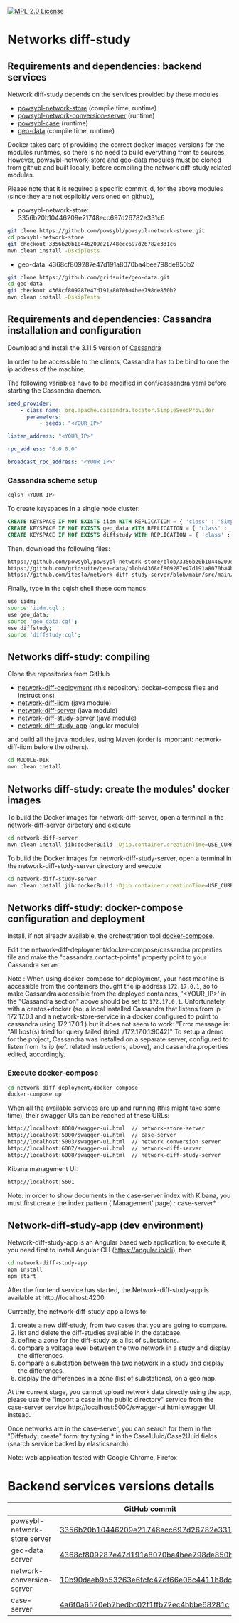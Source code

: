 [![MPL-2.0 License](https://img.shields.io/badge/license-MPL_2.0-blue.svg)](https://www.mozilla.org/en-US/MPL/2.0/)

# Networks diff-study

## Requirements and dependencies: backend services
Network diff-study depends on the services provided by these modules

* [powsybl-network-store](https://github.com/powsybl/powsybl-network-store.git)  (compile time, runtime)
* [powsybl-network-conversion-server](https://github.com/powsybl/powsybl-network-conversion-server.git) (runtime)
* [powsybl-case](https://github.com/powsybl/powsybl-case.git) (runtime)
* [geo-data](https://github.com/gridsuite/geo-data.git) (compile time, runtime)

Docker takes care of providing the correct docker images versions for the modules runtimes, so there is no need to build everything from te sources.
However, powsybl-network-store and geo-data modules must be cloned from github and built locally, before compiling the network diff-study related modules.

Please note that it is required a specific commit id, for the above modules (since they are not esplicitly versioned on github),

* powsybl-network-store:  3356b20b10446209e21748ecc697d26782e331c6
```bash 
git clone https://github.com/powsybl/powsybl-network-store.git
cd powsybl-network-store
git checkout 3356b20b10446209e21748ecc697d26782e331c6
mvn clean install -DskipTests
```
* geo-data: 4368cf809287e47d191a8070ba4bee798de850b2
```bash 
git clone https://github.com/gridsuite/geo-data.git
cd geo-data
git checkout 4368cf809287e47d191a8070ba4bee798de850b2
mvn clean install -DskipTests
```

## Requirements and dependencies: Cassandra installation and configuration

Download and install the 3.11.5 version of [Cassandra](http://www.apache.org/dyn/closer.lua/cassandra/3.11.5/apache-cassandra-3.11.5-bin.tar.gz)

In order to be accessible to the clients, Cassandra has to be bind to one the ip address of the machine.  

The following variables have to be modified in conf/cassandra.yaml before starting the Cassandra daemon.

```yaml
seed_provider:
    - class_name: org.apache.cassandra.locator.SimpleSeedProvider
      parameters:
          - seeds: "<YOUR_IP>"

listen_address: "<YOUR_IP>"

rpc_address: "0.0.0.0"

broadcast_rpc_address: "<YOUR_IP>"
```

### Cassandra scheme setup

```bash
cqlsh <YOUR_IP>
```

To create keyspaces in a single node cluster:

```sql
CREATE KEYSPACE IF NOT EXISTS iidm WITH REPLICATION = { 'class' : 'SimpleStrategy', 'replication_factor' : 1 };
CREATE KEYSPACE IF NOT EXISTS geo_data WITH REPLICATION = { 'class' : 'SimpleStrategy', 'replication_factor' : 1};
CREATE KEYSPACE IF NOT EXISTS diffstudy WITH REPLICATION = { 'class' : 'SimpleStrategy', 'replication_factor' : 1 };
```

Then, download the following files:
```html
https://github.com/powsybl/powsybl-network-store/blob/3356b20b10446209e21748ecc697d26782e331c6/network-store-server/src/main/resources/iidm.cql
https://github.com/gridsuite/geo-data/blob/4368cf809287e47d191a8070ba4bee798de850b2/geo-data-server/src/main/resources/geo_data.cql
https://github.com/itesla/network-diff-study-server/blob/main/src/main/resources/diffstudy.cql
```

Finally, type in the cqlsh shell these commands:
```bash 
use iidm;
source 'iidm.cql';
use geo_data;
source 'geo_data.cql';
use diffstudy;
source 'diffstudy.cql';
```

## Networks diff-study: compiling

Clone the repositories from GitHub

* [network-diff-deployment](https://github.com/itesla/network-diff-deployment.git)  (this repository: docker-compose files and instructions)
* [network-diff-iidm](https://github.com/itesla/network-diff-iidm.git)  (java module)
* [network-diff-server](https://github.com/itesla/network-diff-server.git) (java module)
* [network-diff-study-server](https://github.com/itesla/network-diff-study-server.git) (java module)
* [network-diff-study-app](https://github.com/itesla/network-diff-study-app.git)  (angular module)

and build all the java modules, using Maven (order is important: network-diff-iidm before the others).
```bash 
cd MODULE-DIR
mvn clean install

```

## Networks diff-study: create the modules' docker images

To build the Docker images for network-diff-server, open a terminal in the network-diff-server directory and execute
```bash 
cd network-diff-server
mvn clean install jib:dockerBuild -Djib.container.creationTime=USE_CURRENT_TIMESTAMP -Djib.to.image=network-diff-server

```

To build the Docker images for network-diff-study-server, open a terminal in the network-diff-study-server directory and execute
```bash 
cd network-diff-study-server
mvn clean install jib:dockerBuild -Djib.container.creationTime=USE_CURRENT_TIMESTAMP -Djib.to.image=network-diff-study-server

```

## Networks diff-study: docker-compose configuration and deployment

Install, if not already available, the orchestration tool [docker-compose](https://docs.docker.com/compose/install/).

Edit the network-diff-deployment/docker-compose/cassandra.properties file and make the "cassandra.contact-points" property point to your Cassandra server

Note : When using docker-compose for deployment, your host machine is accessible from the containers thought the ip address
`172.17.0.1`, so to make Cassandra accessible from the deployed containers, '<YOUR_IP>' in the "Cassandra section" above should be set to `172.17.0.1`. 
Unfortunately, with a centos+docker (so: a local installed Cassandra that listens from ip 172.17.0.1 and a network-store-service in a docker configured to point to cassandra using 172.17.0.1 ) 
but it does not seem to work: "Error message is: "All host(s) tried for query failed (tried: /172.17.0.1:9042)"
To setup a demo for the project, Cassandra was installed on a separate server, configured to listen from its ip (ref. related instructions, above), 
and cassandra.properties edited, accordingly.


### Execute docker-compose

```bash 
cd network-diff-deployment/docker-compose
docker-compose up
```

When all the available services are up and running (this might take some time), their swagger UIs can be reached at these URLs:

```html
http://localhost:8080/swagger-ui.html  // network-store-server
http://localhost:5000/swagger-ui.html  // case-server
http://localhost:5003/swagger-ui.html  // network conversion server
http://localhost:6007/swagger-ui.html  // network-diff-server
http://localhost:6008/swagger-ui.html  // network-diff-study-server
```
Kibana management UI:
```html
http://localhost:5601
```
Note: in order to show documents in the case-server index with Kibana, you must first create the index pattern ('Management' page) : case-server*


## Network-diff-study-app (dev environment)

Network-diff-study-app is an Angular based web application; to execute it, you need first to install Angular CLI (https://angular.io/cli),
then

```bash 
cd network-diff-study-app
npm install
npm start
```

After the frontend service has started, the Network-diff-study-app is available at http://localhost:4200

Currently, the network-diff-study-app allows to:

1) create a new diff-study, from two cases that you are going to compare.
2) list and delete the diff-studies available in the database.
3) define a zone for the diff-study as a list of substations.
4) compare a voltage level between the two network in a study and display the differences.   
5) compare a substation between the two network in a study and display the differences.
6) display the differences in a zone (list of substations), on a geo map.

At the current stage, you cannot upload network data directly using the app, please use the "import a case in the public directory" service from the case-server service http://localhost:5000/swagger-ui.html swagger UI, instead.

Once networks are in the case-server, you can search for them in the "Diffstudy: create" form: try typing * in the Case1Uuid/Case2Uuid fields (search service backed by elasticsearch).

Note: web application tested with Google Chrome, Firefox


# Backend services versions details

|   | GitHub commit | Docker image sha256 |
| ------------- | ------------- | ------------- |
| powsybl-network-store server |  [3356b20b10446209e21748ecc697d26782e331c6](https://github.com/powsybl/powsybl-network-store/commit/3356b20b10446209e21748ecc697d26782e331c6)  | powsybl/network-store-server@sha256:f86d64442d97db7eec233eefb391ddf28ca56c5dc711e308e8e2c5c1e44a1edd |
| geo-data server |  [4368cf809287e47d191a8070ba4bee798de850b2](https://github.com/gridsuite/geo-data/commit/4368cf809287e47d191a8070ba4bee798de850b2)  | gridsuite/geo-data-server@sha256:ca6a292c3c6a8a1294de7c4bee330db193d5181096231d502d3d82c08faa24ed |
| network-conversion-server  |  [10b90daeb9b53263e6fcfc47df66e06c4411b8dc](https://github.com/powsybl/powsybl-network-conversion-server/commit/10b90daeb9b53263e6fcfc47df66e06c4411b8dc)  | powsybl/network-conversion-server@sha256:98850dd4e5be997b7128302e86092d59c08e2af4bb75164c5ccb5b93128d8923 |
| case-server  |  [4a6f0a6520eb7bedbc02f1ffb72ec4bbbe68281c](https://github.com/powsybl/powsybl-case/commit/4a6f0a6520eb7bedbc02f1ffb72ec4bbbe68281c)  | powsybl/case-server@sha256:764628636ff5d846e7e69dd747a23fad1c1d9a3d51506530669dc7379631c150 |
